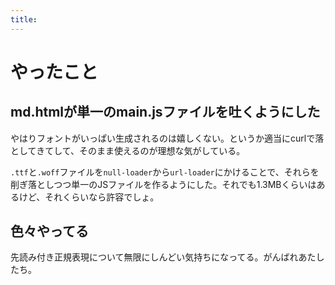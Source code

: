 ```yaml
---
title: 
---
```


# やったこと

## md.htmlが単一のmain.jsファイルを吐くようにした

やはりフォントがいっぱい生成されるのは嬉しくない。というか適当にcurlで落としてきてして、そのまま使えるのが理想な気がしている。

`.ttf`と`.woff`ファイルを`null-loader`から`url-loader`にかけることで、それらを削ぎ落としつつ単一のJSファイルを作るようにした。それでも1.3MBくらいはあるけど、それくらいなら許容でしょ。

## 色々やってる

先読み付き正規表現について無限にしんどい気持ちになってる。がんばれあたしたち。
